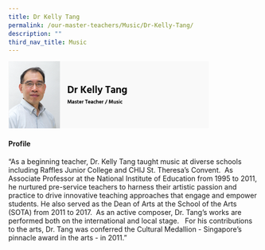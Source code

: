 ```yaml
---
title: Dr Kelly Tang
permalink: /our-master-teachers/Music/Dr-Kelly-Tang/
description: ""
third_nav_title: Music
---
```

<img src="/images/mt47.png" style="width:80%">

#### Profile

“As a beginning teacher, Dr. Kelly Tang taught music at diverse schools including Raffles Junior College and CHIJ St. Theresa’s Convent.  As Associate Professor at the National Institute of Education from 1995 to 2011, he nurtured pre-service teachers to harness their artistic passion and practice to drive innovative teaching approaches that engage and empower students. He also served as the Dean of Arts at the School of the Arts (SOTA) from 2011 to 2017.  As an active composer, Dr. Tang’s works are performed both on the international and local stage.   For his contributions to the arts, Dr. Tang was conferred the Cultural Medallion - Singapore’s pinnacle award in the arts - in 2011.”